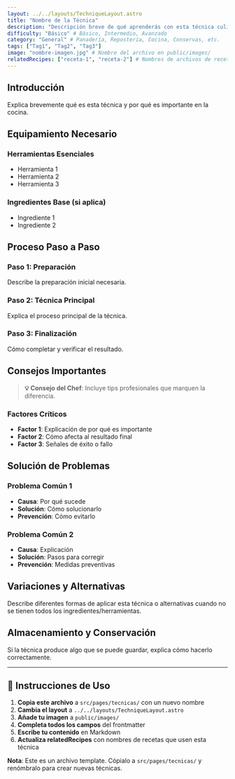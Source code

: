 ```yaml
---
layout: ../../layouts/TechniqueLayout.astro
title: "Nombre de la Técnica"
description: "Descripción breve de qué aprenderás con esta técnica culinaria"
difficulty: "Básico" # Básico, Intermedio, Avanzado
category: "General" # Panadería, Repostería, Cocina, Conservas, etc.
tags: ["Tag1", "Tag2", "Tag3"]
image: "nombre-imagen.jpg" # Nombre del archivo en public/images/
relatedRecipes: ["receta-1", "receta-2"] # Nombres de archivos de recetas (sin .md)
---
```


## Introducción

Explica brevemente qué es esta técnica y por qué es importante en la cocina.

## Equipamiento Necesario

### Herramientas Esenciales
- Herramienta 1
- Herramienta 2
- Herramienta 3

### Ingredientes Base (si aplica)
- Ingrediente 1
- Ingrediente 2

## Proceso Paso a Paso

### Paso 1: Preparación
Describe la preparación inicial necesaria.

### Paso 2: Técnica Principal
Explica el proceso principal de la técnica.

### Paso 3: Finalización
Cómo completar y verificar el resultado.

## Consejos Importantes

> **💡 Consejo del Chef**: Incluye tips profesionales que marquen la diferencia.

### Factores Críticos
- **Factor 1**: Explicación de por qué es importante
- **Factor 2**: Cómo afecta al resultado final
- **Factor 3**: Señales de éxito o fallo

## Solución de Problemas

### Problema Común 1
- **Causa**: Por qué sucede
- **Solución**: Cómo solucionarlo
- **Prevención**: Cómo evitarlo

### Problema Común 2
- **Causa**: Explicación
- **Solución**: Pasos para corregir
- **Prevención**: Medidas preventivas

## Variaciones y Alternativas

Describe diferentes formas de aplicar esta técnica o alternativas cuando no se tienen todos los ingredientes/herramientas.

## Almacenamiento y Conservación

Si la técnica produce algo que se puede guardar, explica cómo hacerlo correctamente.

---

## 📝 Instrucciones de Uso

1. **Copia este archivo** a `src/pages/tecnicas/` con un nuevo nombre
2. **Cambia el layout** a `../../layouts/TechniqueLayout.astro`
3. **Añade tu imagen** a `public/images/`
4. **Completa todos los campos** del frontmatter
5. **Escribe tu contenido** en Markdown
6. **Actualiza relatedRecipes** con nombres de recetas que usen esta técnica

**Nota**: Este es un archivo template. Cópialo a `src/pages/tecnicas/` y renómbralo para crear nuevas técnicas.